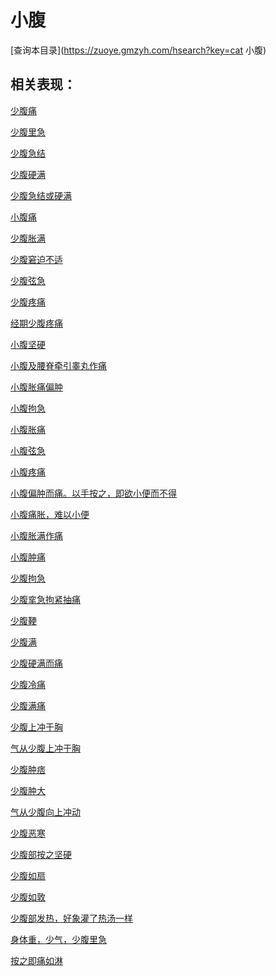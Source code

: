 # 小腹
[查询本目录](https://zuoye.gmzyh.com/hsearch?key=cat 小腹)

## 相关表现：

[少腹痛](https://zuoye.gmzyh.com/search?key=少腹痛)
[少腹里急](https://zuoye.gmzyh.com/search?key=少腹里急)
[少腹急结](https://zuoye.gmzyh.com/search?key=少腹急结)
[少腹硬满](https://zuoye.gmzyh.com/search?key=少腹硬满)
[少腹急结或硬满](https://zuoye.gmzyh.com/search?key=少腹急结或硬满)
[小腹痛](https://zuoye.gmzyh.com/search?key=小腹痛)
[少腹胀满](https://zuoye.gmzyh.com/search?key=少腹胀满)
[少腹窘迫不适](https://zuoye.gmzyh.com/search?key=少腹窘迫不适)
[少腹弦急](https://zuoye.gmzyh.com/search?key=少腹弦急)
[少腹疼痛](https://zuoye.gmzyh.com/search?key=少腹疼痛)
[经期少腹疼痛](https://zuoye.gmzyh.com/search?key=经期少腹疼痛)
[小腹坚硬](https://zuoye.gmzyh.com/search?key=小腹坚硬)
[小腹及腰脊牵引睾丸作痛](https://zuoye.gmzyh.com/search?key=小腹及腰脊牵引睾丸作痛)
[小腹胀痛偏肿](https://zuoye.gmzyh.com/search?key=小腹胀痛偏肿)
[小腹拘急](https://zuoye.gmzyh.com/search?key=小腹拘急)
[小腹胀痛](https://zuoye.gmzyh.com/search?key=小腹胀痛)
[小腹弦急](https://zuoye.gmzyh.com/search?key=小腹弦急)
[小腹疼痛](https://zuoye.gmzyh.com/search?key=小腹疼痛)
[小腹偏肿而痛。以手按之，即欲小便而不得](https://zuoye.gmzyh.com/search?key=小腹偏肿而痛。以手按之，即欲小便而不得)
[小腹痛胀，难以小便](https://zuoye.gmzyh.com/search?key=小腹痛胀，难以小便)
[小腹胀满作痛](https://zuoye.gmzyh.com/search?key=小腹胀满作痛)
[小腹肿痛](https://zuoye.gmzyh.com/search?key=小腹肿痛)
[少腹拘急](https://zuoye.gmzyh.com/search?key=少腹拘急)
[少腹挛急拘紧抽痛](https://zuoye.gmzyh.com/search?key=少腹挛急拘紧抽痛)
[少腹鞕](https://zuoye.gmzyh.com/search?key=少腹鞕)
[少腹满](https://zuoye.gmzyh.com/search?key=少腹满)
[少腹硬满而痛](https://zuoye.gmzyh.com/search?key=少腹硬满而痛)
[少腹冷痛](https://zuoye.gmzyh.com/search?key=少腹冷痛)
[少腹满痛](https://zuoye.gmzyh.com/search?key=少腹满痛)
[少腹上冲于胸](https://zuoye.gmzyh.com/search?key=少腹上冲于胸)
[气从少腹上冲于胸](https://zuoye.gmzyh.com/search?key=气从少腹上冲于胸)
[少腹肿痞](https://zuoye.gmzyh.com/search?key=少腹肿痞)
[少腹肿大](https://zuoye.gmzyh.com/search?key=少腹肿大)
[气从少腹向上冲动](https://zuoye.gmzyh.com/search?key=气从少腹向上冲动)
[少腹恶寒](https://zuoye.gmzyh.com/search?key=少腹恶寒)
[少腹部按之坚硬](https://zuoye.gmzyh.com/search?key=少腹部按之坚硬)
[少腹如扇](https://zuoye.gmzyh.com/search?key=少腹如扇)
[少腹如敦](https://zuoye.gmzyh.com/search?key=少腹如敦)
[少腹部发热，好象灌了热汤一样](https://zuoye.gmzyh.com/search?key=少腹部发热，好象灌了热汤一样)
[身体重，少气，少腹里急](https://zuoye.gmzyh.com/search?key=身体重，少气，少腹里急)
[按之即痛如淋](https://zuoye.gmzyh.com/search?key=按之即痛如淋)